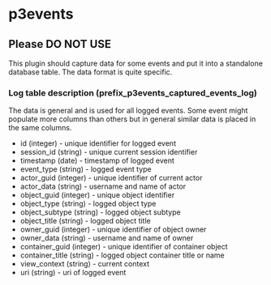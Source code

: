 # p3events

## Please DO NOT USE
This plugin should capture data for some events and put it into a standalone database table. The data format is quite specific.

### Log table description (prefix_p3events_captured_events_log)
The data is general and is used for all logged events. Some event might populate more columns than others but in general similar data is placed in the same columns.

* id (integer) - unique identifier for logged event
* session_id (string) - unique current session identifier
* timestamp (date) - timestamp of logged event
* event_type (string) - logged event type
* actor_guid (integer) - unique identifier of current actor
* actor_data (string) - username and name of actor
* object_guid (integer) - unique object identifier
* object_type (string) - logged object type
* object_subtype (string) - logged object subtype
* object_title (string) - logged object title
* owner_guid (integer) - unique identifier of object owner
* owner_data (string) - username and name of owner
* container_guid (integer) - unique identifier of container object
* container_title (string) - logged object container title or name
* view_context (string) - current context
* uri (string) - uri of logged event

